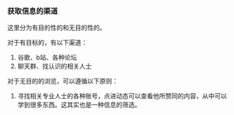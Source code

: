 ### 获取信息的渠道

这里分为有目的性的和无目的性的。

对于有目标的，有以下渠道：

1. 谷歌、b站、各种论坛
2. 聊天群、找认识的相关人士

对于无目的的浏览，可以遵循以下原则：

1. 寻找相关专业人士的各种账号，点进动态可以查看他所赞同的内容，从中可以学到很多东西。这其实也是一种信息的筛选。